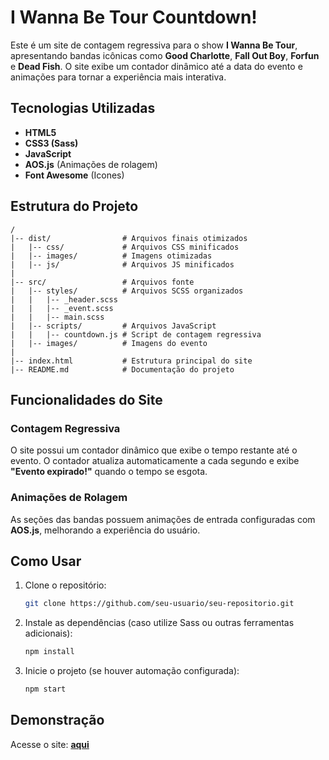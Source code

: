 # I Wanna Be Tour Countdown!

Este é um site de contagem regressiva para o show **I Wanna Be Tour**, apresentando bandas icônicas como **Good Charlotte**, **Fall Out Boy**, **Forfun** e **Dead Fish**. O site exibe um contador dinâmico até a data do evento e animações para tornar a experiência mais interativa.

## Tecnologias Utilizadas

- **HTML5**
- **CSS3 (Sass)**
- **JavaScript**
- **AOS.js** (Animações de rolagem)
- **Font Awesome** (Icones)

## Estrutura do Projeto

```
/
|-- dist/                # Arquivos finais otimizados
|   |-- css/             # Arquivos CSS minificados
|   |-- images/          # Imagens otimizadas
|   |-- js/              # Arquivos JS minificados
|
|-- src/                 # Arquivos fonte
|   |-- styles/          # Arquivos SCSS organizados
|   |   |-- _header.scss
|   |   |-- _event.scss
|   |   |-- main.scss
|   |-- scripts/         # Arquivos JavaScript
|   |   |-- countdown.js # Script de contagem regressiva
|   |-- images/          # Imagens do evento
|
|-- index.html           # Estrutura principal do site
|-- README.md            # Documentação do projeto
```

## Funcionalidades do Site

### Contagem Regressiva

O site possui um contador dinâmico que exibe o tempo restante até o evento. O contador atualiza automaticamente a cada segundo e exibe **"Evento expirado!"** quando o tempo se esgota.

### Animações de Rolagem

As seções das bandas possuem animações de entrada configuradas com **AOS.js**, melhorando a experiência do usuário.

## Como Usar

1. Clone o repositório:
   ```sh
   git clone https://github.com/seu-usuario/seu-repositorio.git
   ```

2. Instale as dependências (caso utilize Sass ou outras ferramentas adicionais):
   ```sh
   npm install
   ```

3. Inicie o projeto (se houver automação configurada):
   ```sh
   npm start
   ```

## Demonstração

Acesse o site: **[aqui](https://exercicio-modulo-22-alpha.vercel.app)**
